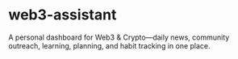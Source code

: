 # web3-assistant
A personal dashboard for Web3 &amp; Crypto—daily news, community outreach, learning, planning, and habit tracking in one place.
